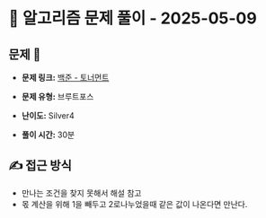 # 📝 알고리즘 문제 풀이 - 2025-05-09

## 문제 📖

- **문제 링크:** [백준 - 토너먼트](https://www.acmicpc.net/problem/1057)

- **문제 유형:** 브루트포스

- **난이도:** Silver4

- **풀이 시간:** 30분

## ✍ 접근 방식

- 만나는 조건을 찾지 못해서 해설 참고
- 몫 계산을 위해 1을 빼두고 2로나누었을때 같은 값이 나온다면 만난다.
